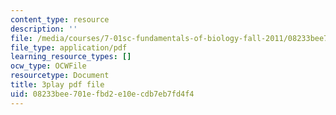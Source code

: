 ```yaml
---
content_type: resource
description: ''
file: /media/courses/7-01sc-fundamentals-of-biology-fall-2011/08233bee701efbd2e10ecdb7eb7fd4f4_TnpCMgtDPgk.pdf
file_type: application/pdf
learning_resource_types: []
ocw_type: OCWFile
resourcetype: Document
title: 3play pdf file
uid: 08233bee-701e-fbd2-e10e-cdb7eb7fd4f4
---
```


